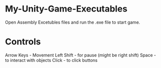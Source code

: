 # My-Unity-Game-Executables

Open Assembly Excetubles files and run the .exe file to start game.

# Controls

Arrow Keys - Movement
Left Shift - for pause (might be right shift)
Space - to interact with objects
Click - to click buttons
